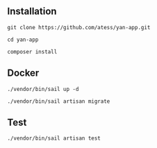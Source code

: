 ## Installation

```
git clone https://github.com/atess/yan-app.git
```
```
cd yan-app
```
```
composer install
```

## Docker
```
./vendor/bin/sail up -d
```
```
./vendor/bin/sail artisan migrate
```

## Test
```
./vendor/bin/sail artisan test
```
